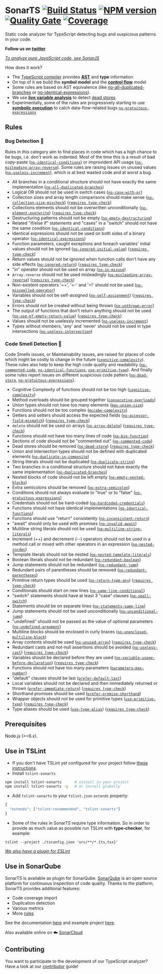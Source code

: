 # SonarTS [![Build Status](https://travis-ci.org/SonarSource/SonarTS.svg?branch=master)](https://travis-ci.org/SonarSource/SonarTS) [![NPM version](https://badge.fury.io/js/tslint-sonarts.svg)](http://badge.fury.io/js/tslint-sonarts) [![Quality Gate](https://next.sonarqube.com/sonarqube/api/project_badges/measure?project=sonarts&metric=alert_status)](https://next.sonarqube.com/sonarqube/dashboard?id=sonarts) [![Coverage](https://next.sonarqube.com/sonarqube/api/project_badges/measure?project=sonarts&metric=coverage)](https://next.sonarqube.com/sonarqube/component_measures/domain/Coverage?id=sonarts)

Static code analyzer for TypeScript detecting bugs and suspicious patterns in your code.

**Follow us on [twitter](https://twitter.com/sonardash)** <br>

_[To analyze pure JavaScript code, see SonarJS](https://github.com/SonarSource/sonarjs)_

How does it work?

* The [TypeScript compiler](https://github.com/Microsoft/TypeScript/wiki/Using-the-Compiler-API) provides [**AST**](https://en.wikipedia.org/wiki/Abstract_syntax_tree) and **type** information
* On top of it we build the **symbol model** and the [**control flow**](https://en.wikipedia.org/wiki/Control_flow_graph) model
* Some rules are based on AST equivalence (like [no-all-duplicated-branches][`no-all-duplicated-branches`] or [no-identical-expressions][`no-identical-expressions`]).
* We use **[live variable analysis](https://en.wikipedia.org/wiki/Live_variable_analysis)** to detect [dead stores][`no-dead-store`]
* Experimentally, some of the rules are progressively starting to use **[symbolic execution](https://en.wikipedia.org/wiki/Symbolic_execution)** to catch data-flow-related bugs [`no-gratuitous-expressions`]

## Rules

### Bug Detection :bug:

Rules in this category aim to find places in code which has a high chance to be bugs, i.e. don't work as indented. 
Most of the time this is a result of bad copy-paste ([`no-identical-conditions`]) or improvident API usage ([`no-misleading-array-reverse`]).
Some rules are raising issues on unused values ([`no-useless-increment`]), which is at best wasted code and at worst a bug.

* All branches in a conditional structure should not have exactly the same implementation ([`no-all-duplicated-branches`])
* Logical OR should not be used in switch cases ([`no-case-with-or`])
* Collection sizes and array length comparisons should make sense ([`no-collection-size-mischeck`]) ([`requires type-check`])
* Collections elements should not be overwritten unconditionally ([`no-element-overwrite`]) ([`requires type-check`])
* Destructuring patterns should not be empty ([`no-empty-destructuring`])
* Related "if/else if" statements and "cases" in a "switch" should not have the same condition ([`no-identical-conditions`])
* Identical expressions should not be used on both sides of a binary operator ([`no-identical-expressions`])
* Function parameters, caught exceptions and foreach variables' initial values should not be ignored ([`no-ignored-initial-value`]) ([`requires type-check`])
* Return values should not be ignored when function calls don't have any side effects ([`no-ignored-return`]) ([`requires type-check`])
* "in" operator should not be used on array ([`no-in-misuse`])
* `Array.reverse` should not be used misleadingly ([`no-misleading-array-reverse`]) ([`requires type-check`])
* Non-existent operators '=+', '=-' and '=!' should not be used ([`no-misspelled-operator`])
* Variables should not be self-assigned ([`no-self-assignment`]) ([`requires type-check`])
* Errors should not be created without being thrown ([`no-unthrown-error`])
* The output of functions that don't return anything should not be used ([`no-use-of-empty-return-value`]) ([`requires type-check`])
* Values should not be uselessly incremented ([`no-useless-increment`])
* Types without members, 'any' and 'never' should not be used in type intersections ([`no-useless-intersection`])

### Code Smell Detection :pig:

Code Smells issues, or Maintainability issues, are raised for places of code which might be costly to change in the future ([`cognitive-complexity`]).
These rules also help to keep the high code quality and readability ([`no-commented-code`], [`no-identical-functions`], [`use-primitive-type`]).
And finally some rules report issues on different suspicious code patters ([`no-dead-store`], [`no-gratuitous-expressions`]).

* Cognitive Complexity of functions should not be too high ([`cognitive-complexity`])
* Method overloads should be grouped together ([`consecutive-overloads`])
* Union types should not have too many elements ([`max-union-size`])
* Functions should not be too complex ([`mccabe-complexity`])
* Getters and setters should access the expected fields ([`no-accessor-field-mismatch`]) ([`requires type-check`])
* `delete` should not be used on arrays ([`no-array-delete`]) ([`requires type-check`])
* Functions should not have too many lines of code ([`no-big-function`])
* Sections of code should not be "commented out" ([`no-commented-code`])
* Dead stores should be removed ([`no-dead-store`]) ([`requires type-check`])
* Union and intersection types should not be defined with duplicated elements ([`no-duplicate-in-composite`])
* String literals should not be duplicated ([`no-duplicate-string`])
* Two branches in a conditional structure should not have exactly the same implementation ([`no-duplicated-branches`])
* Nested blocks of code should not be left empty ([`no-empty-nested-blocks`])
* Extra semicolons should be removed ([`no-extra-semicolon`])
* Conditions should not always evaluate to "true" or to "false" ([`no-gratuitous-expressions`])
* Credentials should not be hard-coded ([`no-hardcoded-credentials`])
* Functions should not have identical implementations ([`no-identical-functions`])
* Functions should use "return" consistently ([`no-inconsistent-return`])
* "await" should only be used with promises ([`no-invalid-await`])
* Multiline string literals should not be used ([`no-multiline-string-literals`])
* Increment (++) and decrement (--) operators should not be used in a method call or mixed with other operators in an expression ([`no-nested-incdec`])
* Template literals should not be nested ([`no-nested-template-literals`])
* Boolean literals should not be redundant ([`no-redundant-boolean`])
* Jump statements should not be redundant ([`no-redundant-jump`])
* Redundant pairs of parentheses should be removed ([`no-redundant-parentheses`])
* Primitive return types should be used ([`no-return-type-any`]) ([`requires type-check`])
* Conditionals should start on new lines ([`no-same-line-conditional`])
* "switch" statements should have at least 3 "case" clauses ([`no-small-switch`])
* Statements should be on separate lines ([`no-statements-same-line`])
* Jump statements should not be used unconditionally ([`no-unconditional-jump`])
* "undefined" should not be passed as the value of optional parameters ([`no-undefined-argument`])
* Multiline blocks should be enclosed in curly braces ([`no-unenclosed-multiline-block`])
* Array contents should be used ([`no-unused-array`]) ([`requires type-check`])
* Redundant casts and not-null assertions should be avoided ([`no-useless-cast`]) ([`requires type-check`])
* Variables should be declared before they are used ([`no-variable-usage-before-declaration`]) ([`requires type-check`])
* Functions should not have too many parameters ([`parameters-max-number`])
* "default" clauses should be last ([`prefer-default-last`])
* Local variables should not be declared and then immediately returned or thrown ([`prefer-immediate-return`]) ([`requires type-check`])
* Shorthand promises should be used ([`prefer-promise-shorthand`])
* Wrapper objects should not be used for primitive types ([`use-primitive-type`]) ([`requires type-check`])
* Type aliases should be used ([`use-type-alias`]) ([`requires type-check`])

[`cognitive-complexity`]: ./sonarts-core/docs/rules/cognitive-complexity.md
[`consecutive-overloads`]: ./sonarts-core/docs/rules/consecutive-overloads.md
[`max-union-size`]: ./sonarts-core/docs/rules/max-union-size.md
[`mccabe-complexity`]: ./sonarts-core/docs/rules/mccabe-complexity.md
[`no-accessor-field-mismatch`]: ./sonarts-core/docs/rules/no-accessor-field-mismatch.md
[`no-all-duplicated-branches`]: ./sonarts-core/docs/rules/no-all-duplicated-branches.md
[`no-array-delete`]: ./sonarts-core/docs/rules/no-array-delete.md
[`no-big-function`]: ./sonarts-core/docs/rules/no-big-function.md
[`no-case-with-or`]: ./sonarts-core/docs/rules/no-case-with-or.md
[`no-collection-size-mischeck`]: ./sonarts-core/docs/rules/no-collection-size-mischeck.md
[`no-commented-code`]: ./sonarts-core/docs/rules/no-commented-code.md
[`no-dead-store`]: ./sonarts-core/docs/rules/no-dead-store.md
[`no-duplicate-in-composite`]: ./sonarts-core/docs/rules/no-duplicate-in-composite.md
[`no-duplicate-string`]: ./sonarts-core/docs/rules/no-duplicate-string.md
[`no-duplicated-branches`]: ./sonarts-core/docs/rules/no-duplicated-branches.md
[`no-element-overwrite`]: sonarts-core/docs/rules/no-element-overwrite.md
[`no-empty-destructuring`]: ./sonarts-core/docs/rules/no-empty-destructuring.md
[`no-empty-nested-blocks`]: ./sonarts-core/docs/rules/no-empty-nested-blocks.md
[`no-extra-semicolon`]: ./sonarts-core/docs/rules/no-extra-semicolon.md
[`no-gratuitous-expressions`]: ./sonarts-core/docs/rules/no-gratuitous-expressions.md
[`no-hardcoded-credentials`]: ./sonarts-core/docs/rules/no-hardcoded-credentials.md
[`no-identical-conditions`]: ./sonarts-core/docs/rules/no-identical-conditions.md
[`no-identical-expressions`]: ./sonarts-core/docs/rules/no-identical-expressions.md
[`no-identical-functions`]: ./sonarts-core/docs/rules/no-identical-functions.md
[`no-ignored-initial-value`]: ./sonarts-core/docs/rules/no-ignored-initial-value.md
[`no-ignored-return`]: ./sonarts-core/docs/rules/no-ignored-return.md
[`no-in-misuse`]: ./sonarts-core/docs/rules/no-in-misuse.md
[`no-inconsistent-return`]: ./sonarts-core/docs/rules/no-inconsistent-return.md
[`no-invalid-await`]: ./sonarts-core/docs/rules/no-invalid-await.md
[`no-misleading-array-reverse`]: ./sonarts-core/docs/rules/no-misleading-array-reverse.md
[`no-misspelled-operator`]: ./sonarts-core/docs/rules/no-misspelled-operator.md
[`no-multiline-string-literals`]: ./sonarts-core/docs/rules/no-multiline-string-literals.md
[`no-nested-incdec`]: ./sonarts-core/docs/rules/no-nested-incdec.md
[`no-nested-template-literals`]: ./sonarts-core/docs/rules/no-nested-template-literals.md
[`no-redundant-boolean`]: ./sonarts-core/docs/rules/no-redundant-boolean.md
[`no-redundant-jump`]: ./sonarts-core/docs/rules/no-redundant-jump.md
[`no-redundant-parentheses`]: ./sonarts-core/docs/rules/no-redundant-parentheses.md
[`no-return-type-any`]: ./sonarts-core/docs/rules/no-return-type-any.md
[`no-same-line-conditional`]: ./sonarts-core/docs/rules/no-same-line-conditional.md
[`no-self-assignment`]: ./sonarts-core/docs/rules/no-self-assignment.md
[`no-small-switch`]: ./sonarts-core/docs/rules/no-small-switch.md
[`no-statements-same-line`]: ./sonarts-core/docs/rules/no-statements-same-line.md
[`no-unconditional-jump`]: ./sonarts-core/docs/rules/no-unconditional-jump.md
[`no-undefined-argument`]: ./sonarts-core/docs/rules/no-undefined-argument.md
[`no-unenclosed-multiline-block`]: ./sonarts-core/docs/rules/no-unenclosed-multiline-block.md
[`no-unthrown-error`]: ./sonarts-core/docs/rules/no-unthrown-error.md
[`no-unused-array`]: ./sonarts-core/docs/rules/no-unused-array.md
[`no-use-of-empty-return-value`]: ./sonarts-core/docs/rules/no-use-of-empty-return-value.md
[`no-useless-cast`]: ./sonarts-core/docs/rules/no-useless-cast.md
[`no-useless-increment`]: ./sonarts-core/docs/rules/no-useless-increment.md
[`no-useless-intersection`]: ./sonarts-core/docs/rules/no-useless-intersection.md
[`no-variable-usage-before-declaration`]: ./sonarts-core/docs/rules/no-variable-usage-before-declaration.md
[`parameters-max-number`]: ./sonarts-core/docs/rules/parameters-max-number.md
[`prefer-default-last`]: ./sonarts-core/docs/rules/prefer-default-last.md
[`prefer-immediate-return`]: ./sonarts-core/docs/rules/prefer-immediate-return.md
[`prefer-promise-shorthand`]: ./sonarts-core/docs/rules/prefer-promise-shorthand.md
[`use-primitive-type`]: ./sonarts-core/docs/rules/use-primitive-type.md
[`use-type-alias`]: ./sonarts-core/docs/rules/use-type-alias.md

[`requires type-check`]: https://palantir.github.io/tslint/usage/type-checking/

## Prerequisites

Node.js (>=6.x).

## Use in TSLint

* If you don't have TSLint yet configured for your project follow [these instructions](https://github.com/palantir/tslint#installation--usage).
* Install `tslint-sonarts`

```sh
npm install tslint-sonarts      # install in your project
npm install tslint-sonarts -g   # or install globally
```

* Add `tslint-sonarts` to your `tslint.json` `extends` property:

```javascript
{
  "extends": ["tslint:recommended", "tslint-sonarts"]
}
```

* Some of the rules in SonarTS require type information. So in order to provide as much value as possible run TSLint with **type-checker**, for example:

```
tslint --project ./tsconfig.json 'src/**/*.{ts,tsx}'
```
_[We also have a plugin for ESLint](https://github.com/SonarSource/eslint-plugin-sonarjs)_

## Use in SonarQube

SonarTS is available as plugin for SonarQube. [SonarQube](https://www.sonarqube.org/) is an open source platform for continuous inspection of code quality.
Thanks to the platform, SonarTS provides additional features:

* Code coverage import
* Duplication detection
* Various metrics
* More [rules](https://rules.sonarsource.com/typescript)

See the documentation [here](https://docs.sonarqube.org/display/PLUG/SonarTS) and example project [here](https://github.com/SonarSource/SonarTS-example/).

Also available online on :cloud: [SonarCloud](https://sonarcloud.io/)

## Contributing

You want to participate to the development of our TypeScript analyzer?
Have a look at our [contributor](./CONTRIBUTING.md) guide!
